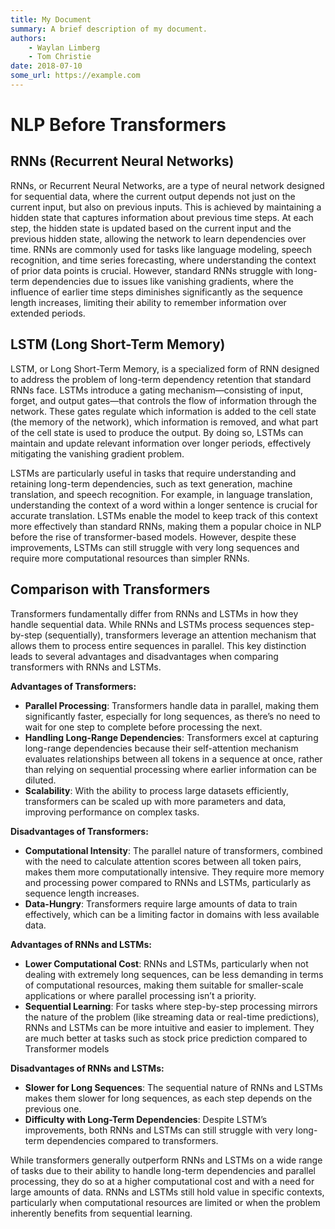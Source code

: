 ```yaml
---
title: My Document
summary: A brief description of my document.
authors:
    - Waylan Limberg
    - Tom Christie
date: 2018-07-10
some_url: https://example.com
---
```


# NLP Before Transformers

## RNNs (Recurrent Neural Networks)
RNNs, or Recurrent Neural Networks, are a type of neural network designed for sequential data, where the current output depends not just on the current input, but also on previous inputs. This is achieved by maintaining a hidden state that captures information about previous time steps. At each step, the hidden state is updated based on the current input and the previous hidden state, allowing the network to learn dependencies over time. RNNs are commonly used for tasks like language modeling, speech recognition, and time series forecasting, where understanding the context of prior data points is crucial. However, standard RNNs struggle with long-term dependencies due to issues like vanishing gradients, where the influence of earlier time steps diminishes significantly as the sequence length increases, limiting their ability to remember information over extended periods.

## LSTM (Long Short-Term Memory)
LSTM, or Long Short-Term Memory, is a specialized form of RNN designed to address the problem of long-term dependency retention that standard RNNs face. LSTMs introduce a gating mechanism—consisting of input, forget, and output gates—that controls the flow of information through the network. These gates regulate which information is added to the cell state (the memory of the network), which information is removed, and what part of the cell state is used to produce the output. By doing so, LSTMs can maintain and update relevant information over longer periods, effectively mitigating the vanishing gradient problem.

LSTMs are particularly useful in tasks that require understanding and retaining long-term dependencies, such as text generation, machine translation, and speech recognition. For example, in language translation, understanding the context of a word within a longer sentence is crucial for accurate translation. LSTMs enable the model to keep track of this context more effectively than standard RNNs, making them a popular choice in NLP before the rise of transformer-based models. However, despite these improvements, LSTMs can still struggle with very long sequences and require more computational resources than simpler RNNs.

## Comparison with Transformers
Transformers fundamentally differ from RNNs and LSTMs in how they handle sequential data. While RNNs and LSTMs process sequences step-by-step (sequentially), transformers leverage an attention mechanism that allows them to process entire sequences in parallel. This key distinction leads to several advantages and disadvantages when comparing transformers with RNNs and LSTMs.

**Advantages of Transformers:**
- **Parallel Processing**: Transformers handle data in parallel, making them significantly faster, especially for long sequences, as there’s no need to wait for one step to complete before processing the next.
- **Handling Long-Range Dependencies**: Transformers excel at capturing long-range dependencies because their self-attention mechanism evaluates relationships between all tokens in a sequence at once, rather than relying on sequential processing where earlier information can be diluted.
- **Scalability**: With the ability to process large datasets efficiently, transformers can be scaled up with more parameters and data, improving performance on complex tasks.

**Disadvantages of Transformers:**
- **Computational Intensity**: The parallel nature of transformers, combined with the need to calculate attention scores between all token pairs, makes them more computationally intensive. They require more memory and processing power compared to RNNs and LSTMs, particularly as sequence length increases.
- **Data-Hungry**: Transformers require large amounts of data to train effectively, which can be a limiting factor in domains with less available data.

**Advantages of RNNs and LSTMs:**
- **Lower Computational Cost**: RNNs and LSTMs, particularly when not dealing with extremely long sequences, can be less demanding in terms of computational resources, making them suitable for smaller-scale applications or where parallel processing isn’t a priority.
- **Sequential Learning**: For tasks where step-by-step processing mirrors the nature of the problem (like streaming data or real-time predictions), RNNs and LSTMs can be more intuitive and easier to implement. They are much better at tasks such as stock price prediction compared to Transformer models

**Disadvantages of RNNs and LSTMs:**
- **Slower for Long Sequences**: The sequential nature of RNNs and LSTMs makes them slower for long sequences, as each step depends on the previous one.
- **Difficulty with Long-Term Dependencies**: Despite LSTM’s improvements, both RNNs and LSTMs can still struggle with very long-term dependencies compared to transformers.

While transformers generally outperform RNNs and LSTMs on a wide range of tasks due to their ability to handle long-term dependencies and parallel processing, they do so at a higher computational cost and with a need for large amounts of data. RNNs and LSTMs still hold value in specific contexts, particularly when computational resources are limited or when the problem inherently benefits from sequential learning.